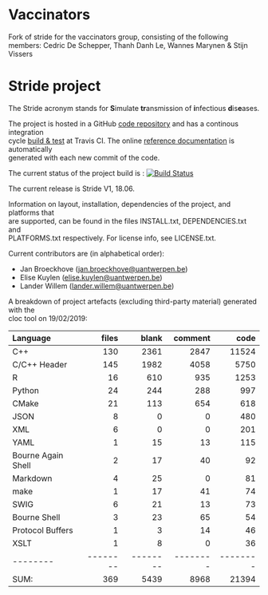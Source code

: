 # Vaccinators
Fork of stride for the vaccinators group, consisting of the following members:
Cedric De Schepper, Thanh Danh Le, Wannes Marynen & Stijn Vissers

# Stride project 

The Stride acronym stands for **S**imulate **tr**ansmission of **i**nfectious **d**is**e**ases.
 
The project is hosted in a GitHub [code repository](https://github.com/broeckho/stride.git) and has a continous integration  
 cycle [build & test](https://travis-ci.org/broeckho/stride) at Travis CI. The online [reference documentation](https://broeckho.github.io/stride) is automatically  
 generated with each new commit of the code.

The current status of the project build is : [![Build Status](https://travis-ci.org/broeckho/stride.svg?branch=master)](https://travis-ci.org/broeckho/stride)

The current release is Stride V1, 18.06.

Information on layout, installation, dependencies of the project, and platforms that  
are supported, can be found in the files INSTALL.txt, DEPENDENCIES.txt and  
PLATFORMS.txt respectively.
For license info, see LICENSE.txt.  

Current contributors are (in alphabetical order):

* Jan Broeckhove (jan.broeckhove@uantwerpen.be)
* Elise Kuylen (elise.kuylen@uantwerpen.be)
* Lander Willem (lander.willem@uantwerpen.be)

A breakdown of project artefacts (excluding third-party material) generated with the  
cloc tool on 19/02/2019:

Language|files|blank|comment|code
:-------|-------:|-------:|-------:|-------:
C++|130|2361|2847|11524
C/C++ Header|145|1982|4058|5750
R|16|610|935|1253
Python|24|244|288|997
CMake|21|113|654|618
JSON|8|0|0|480
XML|6|0|0|201
YAML|1|15|13|115
Bourne Again Shell|2|17|40|92
Markdown|4|25|0|81
make|1|17|41|74
SWIG|6|21|13|73
Bourne Shell|3|23|65|54
Protocol Buffers|1|3|14|46
XSLT|1|8|0|36
--------|--------|--------|--------|--------
SUM:|369|5439|8968|21394
